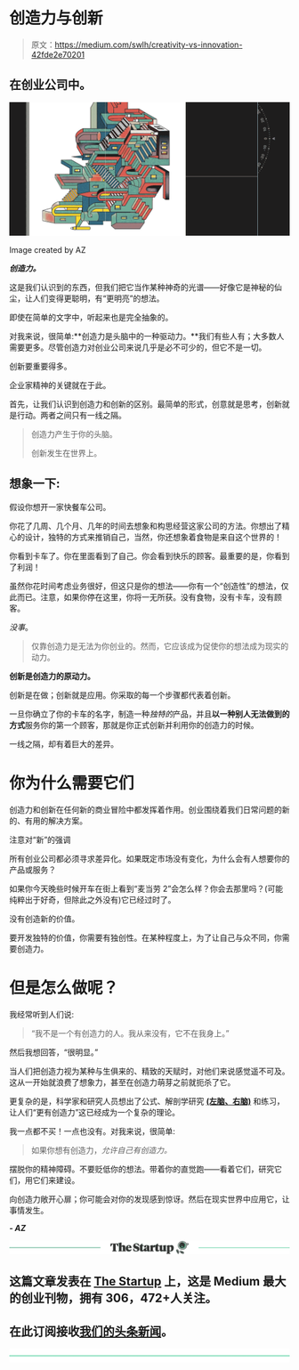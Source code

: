 # 创造力与创新

> 原文：<https://medium.com/swlh/creativity-vs-innovation-42fde2e70201>

## 在创业公司中。

![](img/0238b05eeb4116cbbc2d570ddfff67b5.png)

Image created by AZ

***创造力。***

这是我们认识到的东西，但我们把它当作某种神奇的光谱——好像它是神秘的仙尘，让人们变得更聪明，有“更明亮”的想法。

即使在简单的文字中，听起来也是完全抽象的。

对我来说，很简单:**创造力是头脑中的一种驱动力。**我们有些人有；大多数人需要更多。尽管创造力对创业公司来说几乎是必不可少的，但它不是一切。

创新要重要得多。

企业家精神的关键就在于此。

首先，让我们认识到创造力和创新的区别。最简单的形式，创意就是思考，创新就是行动。两者之间只有一线之隔。

> 创造力产生于你的头脑。
> 
> 创新发生在世界上。

## 想象一下:

假设你想开一家快餐车公司。

你花了几周、几个月、几年的时间去想象和构思经营这家公司的方法。你想出了精心的设计，独特的方式来推销自己，当然，你还想象着食物是来自这个世界的！

你看到卡车了。你在里面看到了自己。你会看到快乐的顾客。最重要的是，你看到了利润！

虽然你花时间考虑业务很好，但这只是你的想法——你有一个“创造性”的想法，仅此而已。注意，如果你停在这里，你将一无所获。没有食物，没有卡车，没有顾客。

*没事*。

> 仅靠创造力是无法为你创业的。然而，它应该成为促使你的想法成为现实的动力。

**创新是创造力的原动力。**

创新是在做；创新就是应用。你采取的每一个步骤都代表着创新。

一旦你确立了你的卡车的名字，制造一种*独特的*产品，并且**以一种别人无法做到的方式**服务你的第一个顾客，那就是你正式创新并利用你的创造力的时候。

一线之隔，却有着巨大的差异。

# 你为什么需要它们

创造力和创新在任何新的商业冒险中都发挥着作用。创业围绕着我们日常问题的新的、有用的解决方案。

注意对“新”的强调

所有创业公司都必须寻求差异化。如果既定市场没有变化，为什么会有人想要你的产品或服务？

如果你今天晚些时候开车在街上看到“麦当劳 2”会怎么样？你会去那里吗？(可能纯粹出于好奇，但除此之外没有)它已经过时了。

没有创造新的价值。

要开发独特的价值，你需要有独创性。在某种程度上，为了让自己与众不同，你需要创造力。

# 但是怎么做呢？

我经常听到人们说:

> “我不是一个有创造力的人。我从来没有，它不在我身上。”

然后我想回答，“很明显。”

当人们把创造力视为某种与生俱来的、精致的天赋时，对他们来说感觉遥不可及。这从一开始就浪费了想象力，甚至在创造力萌芽之前就扼杀了它。

更复杂的是，科学家和研究人员想出了公式、解剖学研究 [**(左脑、右脑)**](https://www.verywell.com/left-brain-vs-right-brain-2795005) 和练习，让人们“更有创造力”这已经成为一个复杂的理论。

我一点都不买！一点也没有。对我来说，很简单:

> 如果你想有创造力，*允许自己有创造力。*

摆脱你的精神障碍。不要贬低你的想法。带着你的直觉跑——看着它们，研究它们，用它们来建设。

向创造力敞开心扉；你可能会对你的发现感到惊讶。然后在现实世界中应用它，让事情发生。

***- AZ***

[![](img/308a8d84fb9b2fab43d66c117fcc4bb4.png)](https://medium.com/swlh)

## 这篇文章发表在 [The Startup](https://medium.com/swlh) 上，这是 Medium 最大的创业刊物，拥有 306，472+人关注。

## 在此订阅接收[我们的头条新闻](http://growthsupply.com/the-startup-newsletter/)。

[![](img/b0164736ea17a63403e660de5dedf91a.png)](https://medium.com/swlh)